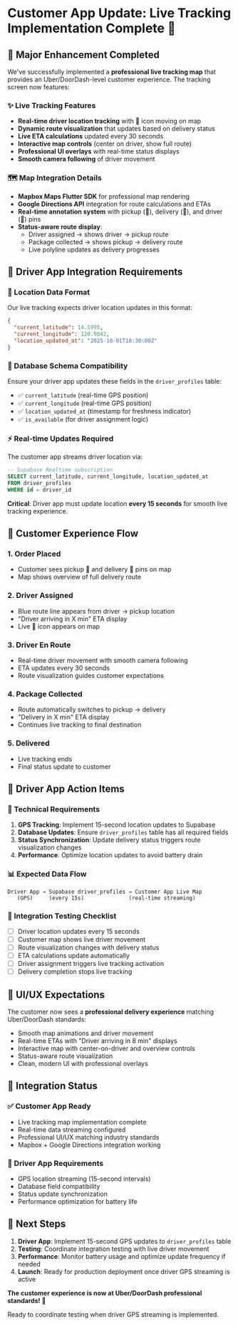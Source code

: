 # Customer App Update: Live Tracking Implementation Complete 🎉

## 🚀 Major Enhancement Completed

We've successfully implemented a **professional live tracking map** that provides an Uber/DoorDash-level customer experience. The tracking screen now features:

### ✨ Live Tracking Features
- **Real-time driver location tracking** with 🚗 icon moving on map
- **Dynamic route visualization** that updates based on delivery status
- **Live ETA calculations** updated every 30 seconds 
- **Interactive map controls** (center on driver, show full route)
- **Professional UI overlays** with real-time status displays
- **Smooth camera following** of driver movement

### 🗺️ Map Integration Details
- **Mapbox Maps Flutter SDK** for professional map rendering
- **Google Directions API** integration for route calculations and ETAs
- **Real-time annotation system** with pickup (📍), delivery (🏁), and driver (🚗) pins
- **Status-aware route display**: 
  - Driver assigned → shows driver → pickup route
  - Package collected → shows pickup → delivery route
  - Live polyline updates as delivery progresses

## 🔄 Driver App Integration Requirements

### 📍 Location Data Format
Our live tracking expects driver location updates in this format:
```json
{
  "current_latitude": 14.5995,
  "current_longitude": 120.9842,
  "location_updated_at": "2025-10-01T10:30:00Z"
}
```

### 🚛 Database Schema Compatibility
Ensure your driver app updates these fields in the `driver_profiles` table:
- ✅ `current_latitude` (real-time GPS position)
- ✅ `current_longitude` (real-time GPS position) 
- ✅ `location_updated_at` (timestamp for freshness indicator)
- ✅ `is_available` (for driver assignment logic)

### ⚡ Real-time Updates Required
The customer app streams driver location via:
```sql
-- Supabase Realtime subscription
SELECT current_latitude, current_longitude, location_updated_at 
FROM driver_profiles 
WHERE id = driver_id
```

**Critical**: Driver app must update location **every 15 seconds** for smooth live tracking experience.

## 📱 Customer Experience Flow

### 1. **Order Placed**
- Customer sees pickup 📍 and delivery 🏁 pins on map
- Map shows overview of full delivery route

### 2. **Driver Assigned** 
- Blue route line appears from driver → pickup location
- "Driver arriving in X min" ETA display
- Live 🚗 icon appears on map

### 3. **Driver En Route**
- Real-time driver movement with smooth camera following
- ETA updates every 30 seconds
- Route visualization guides customer expectations

### 4. **Package Collected**
- Route automatically switches to pickup → delivery 
- "Delivery in X min" ETA display
- Continues live tracking to final destination

### 5. **Delivered**
- Live tracking ends
- Final status update to customer

## 🎯 Driver App Action Items

### 🔧 Technical Requirements
1. **GPS Tracking**: Implement 15-second location updates to Supabase
2. **Database Updates**: Ensure `driver_profiles` table has all required fields
3. **Status Synchronization**: Update delivery status triggers route visualization changes
4. **Performance**: Optimize location updates to avoid battery drain

### 📊 Expected Data Flow
```
Driver App → Supabase driver_profiles → Customer App Live Map
   (GPS)     (every 15s)              (real-time streaming)
```

### 🧪 Integration Testing Checklist
- [ ] Driver location updates every 15 seconds
- [ ] Customer map shows live driver movement
- [ ] Route visualization changes with delivery status
- [ ] ETA calculations update automatically
- [ ] Driver assignment triggers live tracking activation
- [ ] Delivery completion stops live tracking

## 🎨 UI/UX Expectations

The customer now sees a **professional delivery experience** matching Uber/DoorDash standards:
- Smooth map animations and driver movement
- Real-time ETAs with "Driver arriving in 8 min" displays
- Interactive map with center-on-driver and overview controls
- Status-aware route visualization
- Clean, modern UI with professional overlays

## 🔗 Integration Status

### ✅ Customer App Ready
- Live tracking map implementation complete
- Real-time data streaming configured
- Professional UI/UX matching industry standards
- Mapbox + Google Directions integration working

### 🤝 Driver App Requirements
- GPS location streaming (15-second intervals)
- Database field compatibility
- Status update synchronization
- Performance optimization for battery life

## 🚀 Next Steps

1. **Driver App**: Implement 15-second GPS updates to `driver_profiles` table
2. **Testing**: Coordinate integration testing with live driver movement
3. **Performance**: Monitor battery usage and optimize update frequency if needed
4. **Launch**: Ready for production deployment once driver GPS streaming is active

**The customer experience is now at Uber/DoorDash professional standards! 🎊**

Ready to coordinate testing when driver GPS streaming is implemented.